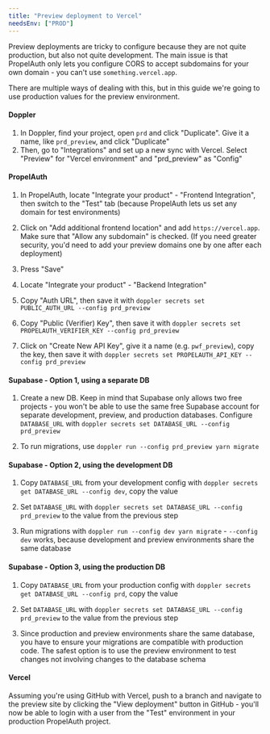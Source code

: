 ```yaml
---
title: "Preview deployment to Vercel"
needsEnv: ["PROD"]
---
```


Preview deployments are tricky to configure because they are not quite production, but also not quite development. The main issue is that PropelAuth only lets you configure CORS to accept subdomains for your own domain - you can't use `something.vercel.app`.

There are multiple ways of dealing with this, but in this guide we're going to use production values for the preview environment.

#### Doppler

1. In Doppler, find your project, open `prd` and click "Duplicate". Give it a name, like `prd_preview`, and click "Duplicate"
1. Then, go to "Integrations" and set up a new sync with Vercel. Select "Preview" for "Vercel environment" and "prd_preview" as "Config"

#### PropelAuth

1. In PropelAuth, locate "Integrate your product" - "Frontend Integration", then switch to the "Test" tab (because PropelAuth lets us set any domain for test environments)

1. Click on "Add additional frontend location" and add `https://vercel.app`. Make sure that "Allow any subdomain" is checked. (If you need greater security, you'd need to add your preview domains one by one after each deployment)

1. Press "Save"

1. Locate "Integrate your product" - "Backend Integration"

1. Copy "Auth URL", then save it with `doppler secrets set PUBLIC_AUTH_URL --config prd_preview`

1. Copy "Public (Verifier) Key", then save it with `doppler secrets set PROPELAUTH_VERIFIER_KEY --config prd_preview`

1. Click on "Create New API Key", give it a name (e.g. `pwf_preview`), copy the key, then save it with `doppler secrets set PROPELAUTH_API_KEY --config prd_preview`

#### Supabase - Option 1, using a separate DB

1. Create a new DB. Keep in mind that Supabase only allows two free projects - you won't be able to use the same free Supabase account for separate development, preview, and production databases. Configure `DATABASE_URL` with `doppler secrets set DATABASE_URL --config prd_preview`

1. To run migrations, use `doppler run --config prd_preview yarn migrate`

#### Supabase - Option 2, using the development DB

1. Copy `DATABASE_URL` from your development config with `doppler secrets get DATABASE_URL --config dev`, copy the value

1. Set `DATABASE_URL` with `doppler secrets set DATABASE_URL --config prd_preview` to the value from the previous step

1. Run migrations with `doppler run --config dev yarn migrate` - `--config dev` works, because development and preview environments share the same database

#### Supabase - Option 3, using the production DB

1. Copy `DATABASE_URL` from your production config with `doppler secrets get DATABASE_URL --config prd`, copy the value

1. Set `DATABASE_URL` with `doppler secrets set DATABASE_URL --config prd_preview` to the value from the previous step

1. Since production and preview environments share the same database, you have to ensure your migrations are compatible with production code. The safest option is to use the preview environment to test changes not involving changes to the database schema

#### Vercel

Assuming you're using GitHub with Vercel, push to a branch and navigate to the preview site by clicking the "View deployment" button in GitHub - you'll now be able to login with a user from the "Test" environment in your production PropelAuth project.
